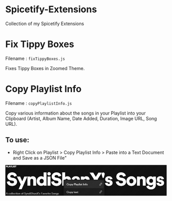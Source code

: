 # Spicetify-Extensions
Collection of my Spicetify Extensions

# Fix Tippy Boxes
Filename : `fixTippyBoxes.js`

Fixes Tippy Boxes in Zoomed Theme.

# Copy Playlist Info
Filename : `copyPlaylistInfo.js`

Copy various information about the songs in your Playlist into your Clipboard (Artist, Album Name, Date Added, Duration, Image URL, Song URL).

## To use:

* Right Click on Playlist > Copy Playlist Info > Paste into a Text Document and Save as a JSON File" 

![Preview](https://raw.githubusercontent.com/SyndiShanX/spicetify-extensions/main/copyPlaylistInfo/preview.jpg)
